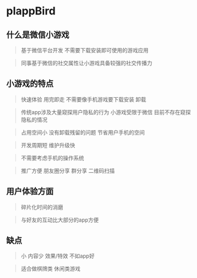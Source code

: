# plappBird
## 什么是微信小游戏
> 基于微信平台开发 不需要下载安装即可使用的游戏应用

> 同事基于微信的社交属性让小游戏具备较强的社交传播力

## 小游戏的特点
> 快速体验 用完即走 不需要像手机游戏要下载安装 卸载

> 传统app涉及大量窥探用户隐私的行为 小游戏受限于微信 目前不存在窥探隐私的情况

> 占用空间小 没有卸载残留的问题 节省用户手机的空间

> 开发周期短 维护升级快

> 不需要考虑手机的操作系统

> 推广方便 朋友圈分享 群分享 二维码扫描

## 用户体验方面
> 碎片化时间的消磨

> 与好友的互动比大部分的app方便

## 缺点
> 小 内容少 效果/特效 不如app好

> 适合做棋牌类 休闲类游戏